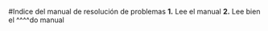 #Indice del manual de resolución de problemas
**1.** Lee el manual
**2.** Lee bien el ^^^^do manual
